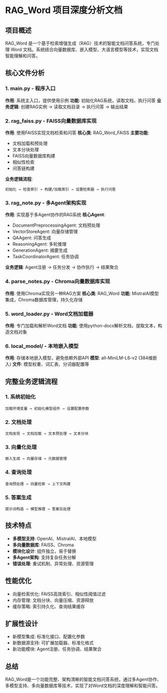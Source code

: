 # RAG_Word 项目深度分析文档

## 项目概述

RAG_Word 是一个基于检索增强生成（RAG）技术的智能文档问答系统，专门处理 Word 文档。系统结合向量数据库、嵌入模型、大语言模型等技术，实现文档智能理解和问答。

## 核心文件分析

### 1. main.py - 程序入口
**作用**: 系统主入口，提供使用示例
**功能**: 初始化RAG系统，读取文档，执行问答
**业务逻辑**: 创建RAG实例 → 读取文档目录 → 执行问答 → 输出结果

### 2. rag_faiss.py - FAISS向量数据库实现
**作用**: 使用FAISS实现文档检索和问答
**核心类**: RAG_Word_FAISS
**主要功能**:
- 文档加载和预处理
- 文本分块处理
- FAISS向量数据库构建
- 相似性检索
- 问答链构建

**业务逻辑流程**:
```
初始化 → 检查索引 → 构建/加载索引 → 设置检索器 → 执行问答
```

### 3. rag_note.py - 多Agent架构实现
**作用**: 实现基于多Agent协作的RAG系统
**核心Agent**:
- DocumentPreprocessingAgent: 文档预处理
- VectorStoreAgent: 向量存储管理
- QAAgent: 问答生成
- ReasoningAgent: 多轮推理
- GenerationAgent: 摘要生成
- TaskCoordinatorAgent: 任务协调

**业务逻辑**: Agent注册 → 任务分发 → 协作执行 → 结果聚合

### 4. parse_notes.py - Chroma向量数据库实现
**作用**: 使用Chroma实现另一种RAG方案
**核心类**: RAG_Word
**功能**: MistralAI模型集成，Chroma数据库管理，持久化存储

### 5. word_loader.py - Word文档加载器
**作用**: 专门加载和解析Word文档
**功能**: 使用python-docx解析文档，提取文本，构造文档对象

### 6. local_model/ - 本地嵌入模型
**作用**: 存储本地嵌入模型，避免依赖外部API
**模型**: all-MiniLM-L6-v2 (384维嵌入)
**文件**: 模型权重、词汇表、分词器配置等

## 完整业务逻辑流程

### 1. 系统初始化
```
加载环境变量 → 初始化模型组件 → 设置配置参数
```

### 2. 文档处理
```
文档发现 → 文档加载 → 文本预处理 → 文本分块
```

### 3. 向量化处理
```
嵌入生成 → 向量存储 → 元数据管理
```

### 4. 查询处理
```
查询预处理 → 向量检索 → 上下文构建
```

### 5. 答案生成
```
提示词构造 → 模型推理 → 答案后处理
```

## 技术特点

- **多模型支持**: OpenAI、MistralAI、本地模型
- **多向量数据库**: FAISS、Chroma
- **模块化设计**: 组件独立，易于替换
- **多Agent架构**: 支持复杂任务分解
- **错误处理**: 重试机制、异常处理、资源管理

## 性能优化

- 向量检索优化: FAISS高效索引、相似性阈值过滤
- 内存管理: 文档分块、向量压缩、资源释放
- 缓存策略: 索引持久化、查询结果缓存

## 扩展性设计

- 新模型集成: 标准化接口、配置化参数
- 新数据源支持: 可扩展加载器、标准化格式
- 新功能模块: Agent注册、任务协调、结果聚合

## 总结

RAG_Word是一个功能完整、架构清晰的智能文档问答系统，通过多Agent协作、多模型支持、多向量数据库等技术，实现了对Word文档的深度理解和智能问答。
